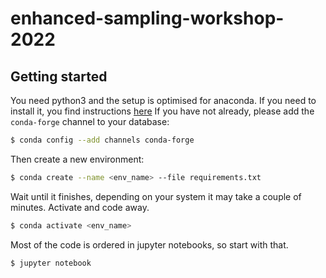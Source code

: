 # enhanced-sampling-workshop-2022

## Getting started

You need python3 and the setup is optimised for anaconda. If you need to install it, you find instructions
[here](https://docs.anaconda.com/anaconda/install/index.html) If you have not already, please add the `conda-forge`
channel to your database:
```bash
$ conda config --add channels conda-forge
```
Then create a new environment:
```bash
$ conda create --name <env_name> --file requirements.txt
```
Wait until it finishes, depending on your system it may take a couple of minutes. Activate and code away.
```bash
$ conda activate <env_name>
```
Most of the code is ordered in jupyter notebooks, so start with that.
```bash
$ jupyter notebook
```
